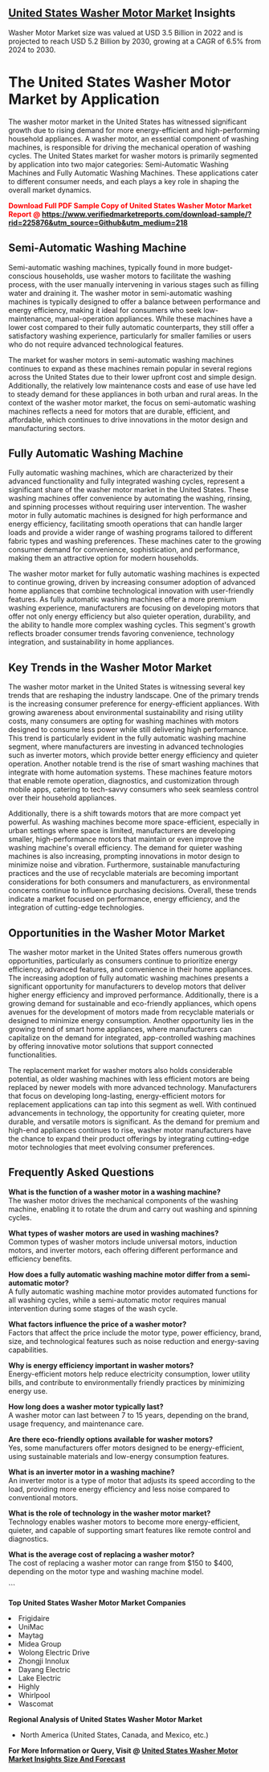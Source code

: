 <h2><a href="https://www.verifiedmarketreports.com/download-sample/?rid=225876&amp;utm_source=Github&amp;utm_medium=218" target="_blank">United States Washer Motor Market</a> Insights</h2><p>Washer Motor Market size was valued at USD 3.5 Billion in 2022 and is projected to reach USD 5.2 Billion by 2030, growing at a CAGR of 6.5% from 2024 to 2030.</p><p> <h1>The United States Washer Motor Market by Application</h1> <p>The washer motor market in the United States has witnessed significant growth due to rising demand for more energy-efficient and high-performing household appliances. A washer motor, an essential component of washing machines, is responsible for driving the mechanical operation of washing cycles. The United States market for washer motors is primarily segmented by application into two major categories: Semi-Automatic Washing Machines and Fully Automatic Washing Machines. These applications cater to different consumer needs, and each plays a key role in shaping the overall market dynamics. <strong><p><span class=""><span style="color: #ff0000;"><strong>Download Full PDF Sample Copy of United States Washer Motor Market Report</strong> @ </span><a href="https://www.verifiedmarketreports.com/download-sample/?rid=225876&amp;utm_source=Github&amp;utm_medium=218" target="_blank">https://www.verifiedmarketreports.com/download-sample/?rid=225876&amp;utm_source=Github&amp;utm_medium=218</a></span></p></strong></p> <h2>Semi-Automatic Washing Machine</h2> <p>Semi-automatic washing machines, typically found in more budget-conscious households, use washer motors to facilitate the washing process, with the user manually intervening in various stages such as filling water and draining it. The washer motor in semi-automatic washing machines is typically designed to offer a balance between performance and energy efficiency, making it ideal for consumers who seek low-maintenance, manual-operation appliances. While these machines have a lower cost compared to their fully automatic counterparts, they still offer a satisfactory washing experience, particularly for smaller families or users who do not require advanced technological features.</p> <p>The market for washer motors in semi-automatic washing machines continues to expand as these machines remain popular in several regions across the United States due to their lower upfront cost and simple design. Additionally, the relatively low maintenance costs and ease of use have led to steady demand for these appliances in both urban and rural areas. In the context of the washer motor market, the focus on semi-automatic washing machines reflects a need for motors that are durable, efficient, and affordable, which continues to drive innovations in the motor design and manufacturing sectors.</p> <h2>Fully Automatic Washing Machine</h2> <p>Fully automatic washing machines, which are characterized by their advanced functionality and fully integrated washing cycles, represent a significant share of the washer motor market in the United States. These washing machines offer convenience by automating the washing, rinsing, and spinning processes without requiring user intervention. The washer motor in fully automatic machines is designed for high performance and energy efficiency, facilitating smooth operations that can handle larger loads and provide a wider range of washing programs tailored to different fabric types and washing preferences. These machines cater to the growing consumer demand for convenience, sophistication, and performance, making them an attractive option for modern households.</p> <p>The washer motor market for fully automatic washing machines is expected to continue growing, driven by increasing consumer adoption of advanced home appliances that combine technological innovation with user-friendly features. As fully automatic washing machines offer a more premium washing experience, manufacturers are focusing on developing motors that offer not only energy efficiency but also quieter operation, durability, and the ability to handle more complex washing cycles. This segment's growth reflects broader consumer trends favoring convenience, technology integration, and sustainability in home appliances.</p> <h2>Key Trends in the Washer Motor Market</h2> <p>The washer motor market in the United States is witnessing several key trends that are reshaping the industry landscape. One of the primary trends is the increasing consumer preference for energy-efficient appliances. With growing awareness about environmental sustainability and rising utility costs, many consumers are opting for washing machines with motors designed to consume less power while still delivering high performance. This trend is particularly evident in the fully automatic washing machine segment, where manufacturers are investing in advanced technologies such as inverter motors, which provide better energy efficiency and quieter operation. Another notable trend is the rise of smart washing machines that integrate with home automation systems. These machines feature motors that enable remote operation, diagnostics, and customization through mobile apps, catering to tech-savvy consumers who seek seamless control over their household appliances.</p> <p>Additionally, there is a shift towards motors that are more compact yet powerful. As washing machines become more space-efficient, especially in urban settings where space is limited, manufacturers are developing smaller, high-performance motors that maintain or even improve the washing machine's overall efficiency. The demand for quieter washing machines is also increasing, prompting innovations in motor design to minimize noise and vibration. Furthermore, sustainable manufacturing practices and the use of recyclable materials are becoming important considerations for both consumers and manufacturers, as environmental concerns continue to influence purchasing decisions. Overall, these trends indicate a market focused on performance, energy efficiency, and the integration of cutting-edge technologies.</p> <h2>Opportunities in the Washer Motor Market</h2> <p>The washer motor market in the United States offers numerous growth opportunities, particularly as consumers continue to prioritize energy efficiency, advanced features, and convenience in their home appliances. The increasing adoption of fully automatic washing machines presents a significant opportunity for manufacturers to develop motors that deliver higher energy efficiency and improved performance. Additionally, there is a growing demand for sustainable and eco-friendly appliances, which opens avenues for the development of motors made from recyclable materials or designed to minimize energy consumption. Another opportunity lies in the growing trend of smart home appliances, where manufacturers can capitalize on the demand for integrated, app-controlled washing machines by offering innovative motor solutions that support connected functionalities.</p> <p>The replacement market for washer motors also holds considerable potential, as older washing machines with less efficient motors are being replaced by newer models with more advanced technology. Manufacturers that focus on developing long-lasting, energy-efficient motors for replacement applications can tap into this segment as well. With continued advancements in technology, the opportunity for creating quieter, more durable, and versatile motors is significant. As the demand for premium and high-end appliances continues to rise, washer motor manufacturers have the chance to expand their product offerings by integrating cutting-edge motor technologies that meet evolving consumer preferences.</p> <h2>Frequently Asked Questions</h2> <p><strong>What is the function of a washer motor in a washing machine?</strong><br> The washer motor drives the mechanical components of the washing machine, enabling it to rotate the drum and carry out washing and spinning cycles.</p> <p><strong>What types of washer motors are used in washing machines?</strong><br> Common types of washer motors include universal motors, induction motors, and inverter motors, each offering different performance and efficiency benefits.</p> <p><strong>How does a fully automatic washing machine motor differ from a semi-automatic motor?</strong><br> A fully automatic washing machine motor provides automated functions for all washing cycles, while a semi-automatic motor requires manual intervention during some stages of the wash cycle.</p> <p><strong>What factors influence the price of a washer motor?</strong><br> Factors that affect the price include the motor type, power efficiency, brand, size, and technological features such as noise reduction and energy-saving capabilities.</p> <p><strong>Why is energy efficiency important in washer motors?</strong><br> Energy-efficient motors help reduce electricity consumption, lower utility bills, and contribute to environmentally friendly practices by minimizing energy use.</p> <p><strong>How long does a washer motor typically last?</strong><br> A washer motor can last between 7 to 15 years, depending on the brand, usage frequency, and maintenance care.</p> <p><strong>Are there eco-friendly options available for washer motors?</strong><br> Yes, some manufacturers offer motors designed to be energy-efficient, using sustainable materials and low-energy consumption features.</p> <p><strong>What is an inverter motor in a washing machine?</strong><br> An inverter motor is a type of motor that adjusts its speed according to the load, providing more energy efficiency and less noise compared to conventional motors.</p> <p><strong>What is the role of technology in the washer motor market?</strong><br> Technology enables washer motors to become more energy-efficient, quieter, and capable of supporting smart features like remote control and diagnostics.</p> <p><strong>What is the average cost of replacing a washer motor?</strong><br> The cost of replacing a washer motor can range from $150 to $400, depending on the motor type and washing machine model.</p> ```</p><p><strong>Top United States Washer Motor Market Companies</strong></p><div data-test-id=""><p><li>Frigidaire</li><li> UniMac</li><li> Maytag</li><li> Midea Group</li><li> Wolong Electric Drive</li><li> Zhongji Innolux</li><li> Dayang Electric</li><li> Lake Electric</li><li> Highly</li><li> Whirlpool</li><li> Wascomat</li></p><div><strong>Regional Analysis of&nbsp;United States Washer Motor Market</strong></div><ul><li dir="ltr"><p dir="ltr">North America&nbsp;(United States, Canada, and Mexico, etc.)</p></li></ul><p><strong>For More Information or Query, Visit @&nbsp;</strong><strong><a href="https://www.verifiedmarketreports.com/product/washer-motor-market/?utm_source=Github&amp;utm_medium=218" target="_blank">United States Washer Motor Market Insights Size And Forecast</a></strong></p></div>
